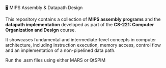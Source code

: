 🖥️ MIPS Assembly & Datapath Design 

This repository contains a collection of **MIPS assembly programs** and the **datapath implementation** developed as part of the **CS-221: Computer Organization and Design** course.

It showcases fundamental and intermediate-level concepts in computer architecture, including instruction execution, memory access, control flow and an implementation of a non-pipelined data path.

Run the .asm files using either MARS or QtSPIM
